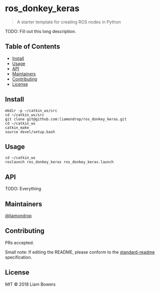 # ros_donkey_keras


> A starter template for creating ROS nodes in Python

TODO: Fill out this long description.

## Table of Contents

- [Install](#install)
- [Usage](#usage)
- [API](#api)
- [Maintainers](#maintainers)
- [Contributing](#contributing)
- [License](#license)

## Install

```
mkdir -p ~/catkin_ws/src
cd ~/catkin_ws/src
git clone git@github.com:liamondrop/ros_donkey_keras.git
cd ~/catkin_ws
catkin_make
source devel/setup.bash
```

## Usage

```
cd ~/catkin_ws
roslaunch ros_donkey_keras ros_donkey_keras.launch
```

## API

TODO: Everything

## Maintainers

[@liamondrop](https://github.com/liamondrop)

## Contributing

PRs accepted.

Small note: If editing the README, please conform to the [standard-readme](https://github.com/RichardLitt/standard-readme) specification.

## License

MIT © 2018 Liam Bowers
